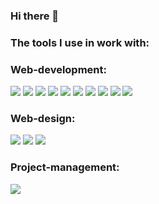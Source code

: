 ### Hi there 👋

### The tools I use in work with:
### Web-development:

<img src="https://img.shields.io/badge/HTML-2188ff?style=for-the-badge&logo=html5&logoColor=fff"/> <img src="https://img.shields.io/badge/CSS-2188ff?style=for-the-badge&logo=css3&logoColor=fff"/> <img src="https://img.shields.io/badge/Java Script-2188ff?style=for-the-badge&logo=JavaScript&logoColor=fff"/> <img src="https://img.shields.io/badge/React JS-2188ff?style=for-the-badge&logo=React&logoColor=fff"/> <img src="https://img.shields.io/badge/Redux-2188ff?style=for-the-badge&logo=Redux&logoColor=fff"/> <img src="https://img.shields.io/badge/GIT-2188ff?style=for-the-badge&logo=Git&logoColor=fff"/> <img src="https://img.shields.io/badge/Bootstrap-2188ff?style=for-the-badge&logo=Bootstrap&logoColor=fff"/> <img src="https://img.shields.io/badge/Jquery-2188ff?style=for-the-badge&logo=jQuery&logoColor=fff"/> <img src="https://img.shields.io/badge/Node.js-2188ff?style=for-the-badge&logo=Node.js&logoColor=fff"/> <img src="https://img.shields.io/badge/Sass-2188ff?style=for-the-badge&logo=Sass&logoColor=fff"/>

### Web-design:

<img src="https://img.shields.io/badge/Figma-fe7d95?style=for-the-badge&logo=Figma&logoColor=fff"/> <img src="https://img.shields.io/badge/Adobe Illustrator-fe7d95?style=for-the-badge&logo=Adobe Illustrator&logoColor=fff"/> <img src="https://img.shields.io/badge/Adobe Photoshop-fe7d95?style=for-the-badge&logo=Adobe Photoshop&logoColor=fff"/>

### Project-management:

<img src="https://img.shields.io/badge/ClickUp-2188ff?style=for-the-badge&logo=ClickUp&logoColor=fff"/>

